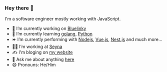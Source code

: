 ### Hey there 👋

I'm a software engineer mostly working with JavaScript.

- 🔭 I’m currently working on [Bluelinky](https://github.com/Hacksore/bluelinky)
- 🌱 I’m currently learning [golang](https://go.dev/), [Python](https://www.python.org/)
- ⏩ I’m currently performing with [Nodejs](https://nodejs.org/en/), [Vue.js](https://vuejs.org/), [Nest.js](https://nestjs.com/) and much more...
- 👨‍💼 I’m working at [Seyna](https://www.seyna.eu/fr/)
- ✍️ I'm bloging on [my website](https://www.balandavid.com/en/blog/)
- 💬 Ask me about anything [here](https://github.com/neoPix/neoPix/issues)
- 😄 Pronouns: He/Him
